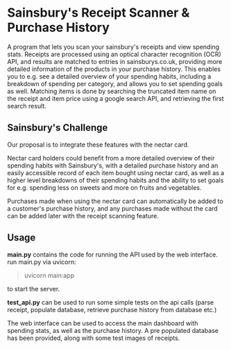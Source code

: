 # Sainsbury's Receipt Scanner & Purchase History

A program that lets you scan your sainsbury's receipts and view spending stats. Receipts are processed using an optical character recognition (OCR) API, and results are matched to entries in sainsburys.co.uk, providing more detailed information of the products in your purchase history. This enables you to e.g. see a detailed overview of your spending habits, including a breakdown of spending per category, and allows you to set spending goals as well. Matching items is done by searching the truncated item name on the receipt and item price using a google search API, and retrieving the first search result. 


## Sainsbury's Challenge

Our proposal is to integrate these features with the nectar card.

Nectar card holders could benefit from a more detailed overview of their spending habits with Sainsbury's, with a detailed purchase history and an easily accessible record of each item bought using nectar card, as well as a higher level breakdowns of their spending habits and the ability to set goals for e.g. spending less on sweets and more on fruits and vegetables.

Purchases made when using the nectar card can automatically be added to a customer's purchase history, and any purchases made without the card can be added later with the receipt scanning feature.


## Usage

**main.py** contains the code for running the API used by the web interface. run main.py via uvicorn:

> uvicorn main:app

to start the server. 

**test_api.py** can be used to run some simple tests on the api calls (parse receipt, populate database, retrieve purchase history from database etc.)


The web interface can be used to access the main dashboard with spending stats, as well as the purchase history. A pre populated database has been provided, along with some test images of receipts.
